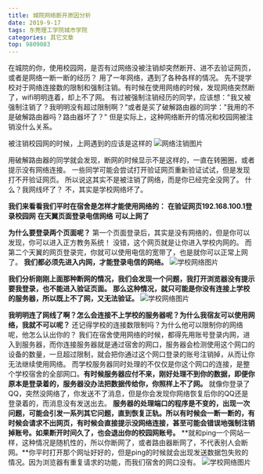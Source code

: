 ```yaml
---
title: 城院网络断开原因分析
date: 2019-9-17
tags: 东莞理工学院城市学院
categories: 其它文章
top: 9809083
---
```


在城院的你，使用校园网，是否有过网络没被注销却突然断开、进不去验证网页，或者是网络一断一断的经历？
用了一年网络，遇到了各种各样的情况。
先不提学校对于网络连接数的限制和强制注销。有时候在使用网络的时候，发现网络突然断了，wifi明明连着，却上不了网。
有过被强制注销经历的同学，应该想："我又被强制注销了？我明明没有超过限制啊？"或者是买了破解路由器的同学："我用的不是破解路由器吗？路由器坏了？"
但是实际上，这种网络断开的情况和校园网被注销没什么关系。

被注销校园网的时候，上网遇到的应该是这样的
![网络注销图片](/images/路由器/网络断开.png)

用破解路由器的同学就会发现，断网的时候显示不是这样的，一直在转圈圈，或者提示没有网络连接。
一些同学可能会尝试打开验证网页重新验证试试，但是发现打不开验证网页。
所以说这其实不是被注销了网络，而是你已经完全没网了。
什么？我网线坏了？
不，其实是学校网络坏了。

**我们来看看我们平时在宿舍是怎样才能使用网络的：**
**在验证网页192.168.100.1登录校园网**
**在天翼页面登录电信网络**
**可以上网了**

**为什么要登录两个页面呢？**
第一个页面登录后，其实是没有网络的，但是你可以发现，你可以进入正方教务系统！
没错，这个网页就是让你进入学校内网的。
而第二个天翼的网页登录完，你就可以使用电信的宽带了，也是就你可以正常上网了。
**我们都必须先进入内网，才能登录电信的网络。**
![学校网络图片](/images/路由器/网络图1.png)

**我们分析刚刚上面那种断网的情况，我们会发现一个问题，我打开浏览器没有提示要我登录，也不能进入验证页面。**
**那么这种情况，就只可能是你没有连接上学校的服务器，所以既上不了网，又无法验证。**
![学校网络图片](/images/路由器/网络图2.png)

**我明明连了网线了啊？怎么会连接不上学校的服务器呢？为什么我宿友可以使用网络，我就不可以呢？**
还记得学校的连接数限制吗？为什么他可以限制你的网络呢，他怎么认出你的？
我们在宿舍使用网络的时候，都得先用账号登录内网，进入到服务器，而你连接服务器就是通过宿舍的网口，服务器会检测使用这个网口的设备的数量，一旦超过限制，就会把你通过这个网口登录的账号注销掉，从而让你无法继续使用网络。
而学校服务器同时处理的不仅仅是你这个网口的连接，是整个学校宿舍的全部网口。**有时候服务器应付不来，刚好处理不到你的数据，即便你原本是登录着的，服务器没办法把数据传给你，你照样上不了网。**
就像你登录了QQ，突然没网络了，你发送不了消息，但是你会发现你网络恢复后你的QQ还是登录着的，而消息没有发送出去。
**服务器的处理端口的程序是不变的，出现一次问题，可能会引发一系列其它问题，直到恢复正轨。所以有时候会一断一断的，有时候会请求不出网页，有时候会直接提示没网络连接，甚至可能会错误地强制注销掉账号。如果断开时间久了，也会退出你的校园网账号。**
**就和ping一个网站一样，这种情况是随机性的，所以你断网了，或者路由器断网了，不代表别人会断网。**你平时打开那个网址好好的，但是ping的时候就会出现发送数据包失败的情况。因为浏览器有重复请求的功能，而我们宿舍的网口没有。
![学校网络图片](/images/路由器/网络图3.png)

